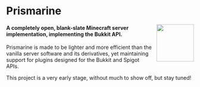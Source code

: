 # Prismarine

<img style="padding-left:10px" align="right" width="100" src="https://minecraft.wiki/images/Prismarine_JE2_BE2.gif">

#### A completely open, blank-slate Minecraft server implementation, implementing the Bukkit API. 

Prismarine is made to be lighter and more efficient than the vanilla server software and its derivatives, yet maintaining 
support for plugins designed for the Bukkit and Spigot APIs.


This project is a very early stage, without much to show off, but stay tuned!
